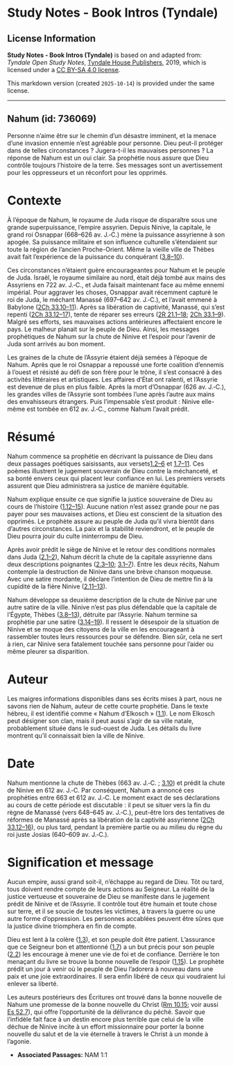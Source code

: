 # Study Notes - Book Intros (Tyndale)

## License Information

**Study Notes - Book Intros (Tyndale)** is based on and adapted from: _Tyndale Open Study Notes_, [Tyndale House Publishers](https://tyndaleopenresources.com/), 2019, which is licensed under a [CC BY-SA 4.0 license](https://creativecommons.org/licenses/by-sa/4.0/legalcode.en).

This markdown version (created `2025-10-14`) is provided under the same license.



--------------------------------

## Nahum (id: 736069)

Personne n’aime être sur le chemin d’un désastre imminent, et la menace d’une invasion ennemie n’est agréable pour personne. Dieu peut\-il protéger dans de telles circonstances ? Jugera\-t\-il les mauvaises personnes ? La réponse de Nahum est un oui clair. Sa prophétie nous assure que Dieu contrôle toujours l’histoire de la terre. Ses messages sont un avertissement pour les oppresseurs et un réconfort pour les opprimés.

Contexte
========

À l’époque de Nahum, le royaume de Juda risque de disparaître sous une grande superpuissance, l’empire assyrien. Depuis Ninive, la capitale, le grand roi Osnappar (668–626 av. J.‑C.) mène la puissance assyrienne à son apogée. Sa puissance militaire et son influence culturelle s’étendaient sur toute la région de l’ancien Proche\-Orient. Même la vieille ville de Thèbes avait fait l’expérience de la puissance du conquérant ([3\.8–10](https://ref.ly/Nah3:8-Nah3:10)).

Ces circonstances n’étaient guère encourageantes pour Nahum et le peuple de Juda. Israël, le royaume similaire au nord, était déjà tombé aux mains des Assyriens en 722 av. J.‑C., et Juda faisait maintenant face au même ennemi impérial. Pour aggraver les choses, Osnappar avait récemment capturé le roi de Juda, le méchant Manassé (697–642 av. J.‑C.), et l’avait emmené à Babylone ([2Ch 33\.10–11](https://ref.ly/2Chr33:10-2Chr33:11)). Après sa libération de captivité, Manassé, qui s’est repenti ([2Ch 33\.12–17](https://ref.ly/2Chr33:12-2Chr33:17)), tente de réparer ses erreurs ([2R 21\.1–18](https://ref.ly/2Kgs21:1-2Kgs21:18); [2Ch 33\.1–9](https://ref.ly/2Chr33:1-2Chr33:9)). Malgré ses efforts, ses mauvaises actions antérieures affectaient encore le pays. Le malheur planait sur le peuple de Dieu. Ainsi, les messages prophétiques de Nahum sur la chute de Ninive et l’espoir pour l’avenir de Juda sont arrivés au bon moment.

Les graines de la chute de l’Assyrie étaient déjà semées à l’époque de Nahum. Après que le roi Osnappar a repoussé une forte coalition d’ennemis à l’ouest et résisté au défi de son frère pour le trône, il s’est consacré à des activités littéraires et artistiques. Les affaires d’État ont ralenti, et l’Assyrie est devenue de plus en plus faible. Après la mort d’Osnappar (626 av. J.‑C.), les grandes villes de l’Assyrie sont tombées l’une après l’autre aux mains des envahisseurs étrangers. Puis l’impensable s’est produit : Ninive elle\-même est tombée en 612 av. J.‑C., comme Nahum l’avait prédit.

Résumé
======

Nahum commence sa prophétie en décrivant la puissance de Dieu dans deux passages poétiques saisissants, aux versets[1\.2–6](https://ref.ly/Nah1:2-Nah1:6) et [1\.7–11](https://ref.ly/Nah1:7-Nah1:11). Ces poèmes illustrent le jugement souverain de Dieu contre la méchanceté, et sa bonté envers ceux qui placent leur confiance en lui. Les premiers versets assurent que Dieu administrera sa justice de manière équitable.

Nahum explique ensuite ce que signifie la justice souveraine de Dieu au cours de l’histoire ([1\.12–15](https://ref.ly/Nah1:12-Nah1:15)). Aucune nation n’est assez grande pour ne pas payer pour ses mauvaises actions, et Dieu est conscient de la situation des opprimés. Le prophète assure au peuple de Juda qu’il vivra bientôt dans d’autres circonstances. La paix et la stabilité reviendront, et le peuple de Dieu pourra jouir du culte ininterrompu de Dieu.

Après avoir prédit le siège de Ninive et le retour des conditions normales dans Juda ([2\.1–2](https://ref.ly/Nah2:1-Nah2:2)), Nahum décrit la chute de la capitale assyrienne dans deux descriptions poignantes ([2\.3–10](https://ref.ly/Nah2:3-Nah2:10); [3\.1–7](https://ref.ly/Nah3:1-Nah3:7)). Entre les deux récits, Nahum contemple la destruction de Ninive dans une brève chanson moqueuse. Avec une satire mordante, il déclare l’intention de Dieu de mettre fin à la cupidité de la fière Ninive ([2\.11–13](https://ref.ly/Nah2:11-Nah2:13)).

Nahum développe sa deuxième description de la chute de Ninive par une autre satire de la ville. Ninive n’est pas plus défendable que la capitale de l’Égypte, Thèbes ([3\.8–13](https://ref.ly/Nah3:8-Nah3:13)), détruite par l’Assyrie. Nahum termine sa prophétie par une satire ([3\.14–19](https://ref.ly/Nah3:14-Nah3:19)). Il ressent le désespoir de la situation de Ninive et se moque des citoyens de la ville en les encourageant à rassembler toutes leurs ressources pour se défendre. Bien sûr, cela ne sert à rien, car Ninive sera fatalement touchée sans personne pour l’aider ou même pleurer sa disparition.

Auteur
======

Les maigres informations disponibles dans ses écrits mises à part, nous ne savons rien de Nahum, auteur de cette courte prophétie. Dans le texte hébreu, il est identifié comme « Nahum d’Elkosch » ([1\.1](https://ref.ly/Nah1:1)). Le nom Elkosch peut désigner son clan, mais il peut aussi s’agir de sa ville natale, probablement située dans le sud\-ouest de Juda. Les détails du livre montrent qu’il connaissait bien la ville de Ninive.

Date
====

Nahum mentionne la chute de Thèbes (663 av. J.‑C. ; [3\.10](https://ref.ly/Nah3:10)) et prédit la chute de Ninive en 612 av. J.‑C. Par conséquent, Nahum a annoncé ces prophéties entre 663 et 612 av. J.‑C. Le moment exact de ses déclarations au cours de cette période est discutable : il peut se situer vers la fin du règne de Manassé (vers 648–645 av. J.‑C.), peut\-être lors des tentatives de réformes de Manassé après sa libération de la captivité assyrienne ([2Ch 33\.12–16](https://ref.ly/2Chr33:12-2Chr33:16)), ou plus tard, pendant la première partie ou au milieu du règne du roi juste Josias (640–609 av. J.‑C.).

Signification et message
========================

Aucun empire, aussi grand soit\-il, n’échappe au regard de Dieu. Tôt ou tard, tous doivent rendre compte de leurs actions au Seigneur. La réalité de la justice vertueuse et souveraine de Dieu se manifeste dans le jugement prédit de Ninive et de l’Assyrie. Il contrôle tout être humain et toute chose sur terre, et il se soucie de toutes les victimes, à travers la guerre ou une autre forme d’oppression. Les personnes accablées peuvent être sûres que la justice divine triomphera en fin de compte.

Dieu est lent à la colère ([1\.3](https://ref.ly/Nah1:3)), et son peuple doit être patient. L’assurance que ce Seigneur bon et attentionné ([1\.7](https://ref.ly/Nah1:7)) a un but précis pour son peuple ([2\.2](https://ref.ly/Nah2:2)) les encourage à mener une vie de foi et de confiance. Derrière le ton menaçant du livre se trouve la bonne nouvelle de l’espoir ([1\.15](https://ref.ly/Nah1:15)). Le prophète prédit un jour à venir où le peuple de Dieu l’adorera à nouveau dans une paix et une joie extraordinaires. Il sera enfin libéré de ceux qui voudraient lui enlever sa liberté.

Les auteurs postérieurs des Écritures ont trouvé dans la bonne nouvelle de Nahum une promesse de la bonne nouvelle du Christ ([Rm 10\.15](https://ref.ly/Rom10:15); voir aussi [Es 52\.7](https://ref.ly/Isa52:7)), qui offre l’opportunité de la délivrance du péché. Savoir que l’infidèle fait face à un destin encore plus terrible que celui de la ville déchue de Ninive incite à un effort missionnaire pour porter la bonne nouvelle du salut et de la vie éternelle à travers le Christ à un monde à l’agonie.

* **Associated Passages:** NAM 1:1

